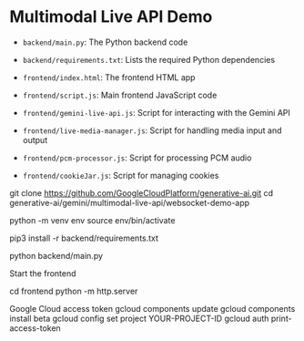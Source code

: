 # Multimodal Live API Demo
- `backend/main.py`: The Python backend code
- `backend/requirements.txt`: Lists the required Python dependencies

- `frontend/index.html`: The frontend HTML app
- `frontend/script.js`: Main frontend JavaScript code
- `frontend/gemini-live-api.js`: Script for interacting with the Gemini API
- `frontend/live-media-manager.js`: Script for handling media input and output
- `frontend/pcm-processor.js`: Script for processing PCM audio
- `frontend/cookieJar.js`: Script for managing cookies


git clone https://github.com/GoogleCloudPlatform/generative-ai.git
cd generative-ai/gemini/multimodal-live-api/websocket-demo-app

python -m venv env
source env/bin/activate

pip3 install -r backend/requirements.txt

python backend/main.py

Start the frontend

cd frontend
python -m http.server

Google Cloud access token
gcloud components update
gcloud components install beta
gcloud config set project YOUR-PROJECT-ID
gcloud auth print-access-token

